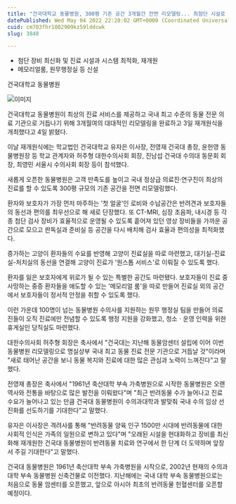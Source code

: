 ```yaml
---
title: "건국대학교 동물병원, 300평 기존 공간 3개월간 전면 리모델링... 최첨단 시설로 리노베이션 오픈"
datePublished: Wed May 04 2022 22:28:02 GMT+0000 (Coordinated Universal Time)
cuid: cm703fhr1002909kz59lddcwk
slug: 3848

---
```



- 첨단 장비 최신화 및 진료 시설과 시스템 최적화, 재개원
- 메모리얼룸, 원무행정실 등 신설

건국대학교 동물병원

![이미지](https://cdn.hashnode.com/res/hashnode/image/upload/v1739254846571/f3f3e1af-6458-4f86-946f-17cd50814dba.jpeg)

건국대학교 동물병원이 최상의 진료 서비스를 제공하고 국내 최고 수준의 동물 전문 의료 기관으로 거듭나기 위해 3개월여의 대대적인 리모델링을 완료하고 3일 재개원식을 개최했다고 4일 밝혔다.

이날 재개원식에는 학교법인 건국대학교 유자은 이사장, 전영재 건국대 총장, 윤헌영 동물병원장 등 학교 관계자와 허주형 대한수의사회 회장, 진남섭 건국대 수의대 동문회 회장, 최영민 서울시 수의사회 회장 등이 참석했다.

새롭게 오픈한 동물병원은 고객 만족도를 높이고 국내 정상급 의료진·연구진이 최상의 진료를 할 수 있도록 300평 규모의 기존 공간을 전면 리모델링했다.

환자와 보호자가 가장 먼저 마주하는 '첫 얼굴'인 로비와 수납공간은 반려견과 보호자들의 동선과 편의를 최우선으로 해 새로 단장했다. 또 CT-MRI, 심장 초음파, 내시경 등 각종 첨단 검사 장비가 효율적으로 운영될 수 있도록 흩어져 있던 영상 장비들을 가까운 공간으로 모으고 판독실과 준비실 등 공간을 다시 배치해 검사 효율과 편의성을 최적화했다.

증가하는 고양이 환자들의 수요를 반영해 고양이 진료실을 따로 마련했고, 대기실-진료실-처치실의 동선을 연결해 고양이 진료가 '원스톱 서비스'로 이뤄질 수 있도록 했다.

환자를 잃은 보호자에게 위로가 될 수 있는 특별한 공간도 마련됐다. 보호자들이 진료 중 사망하는 중증 환자들을 애도할 수 있는 '메모리얼 룸'을 따로 만들어 진료실 외의 공간에서 보호자들이 정서적 안정을 취할 수 있도록 했다.

이런 가운데 100명이 넘는 동물병원 수의사를 지원하는 원무 행정실 팀을 만들어 의료진들이 오직 진료에만 전념할 수 있도록 행정 지원을 강화했고, 청소ㆍ운영 인력을 위한 휴게실인 당직실도 마련했다.

대한수의사회 허주형 회장은 축사에서 "건국대는 지난해 동물암센터 설립에 이어 이번 동물병원 리모델링으로 명실상부 국내 최고 동물 진료 전문 기관으로 거듭날 것"이라며 "새로 태어난 공간을 보니 동물 복지와 진료에 대한 많은 관심과 노력이 느껴진다"고 말했다.

전영재 총장은 축사에서 "1961년 축산대학 부속 가축병원으로 시작한 동물병원은 오랜 역사와 전통을 바탕으로 많은 발전을 이뤄왔다"며 "최근 반려동물 수가 늘어나고 진료 수요가 늘어나고 있는 만큼 건국대 동물병원이 수의과대학과 발맞춰 국내 수의 임상 선진화를 선도하기를 기대한다"고 말했다.

유자은 이사장은 격려사를 통해 "반려동물 양육 인구 1500만 시대에 반려동물에 대한 사회적 인식은 가족의 일원으로 변하고 있다"며 "오래된 시설을 현대화하고 장비를 최신화해 재개원한 건국대 동물병원이 반려동물 치료와 연구에서 한 단계 더 도약하며 앞장서 주길 기대한다"고 말했다.

건국대 동물병원은 1961년 축산대학 부속 가축병원을 시작으로, 2002년 현재의 수의과대학 부속 동물병원 신축건물로 이전했다. 지난해에는 국내 대학 부속 동물병원으로는 처음으로 동물 암센터를 오픈했고, 앞으로 아시아 최초의 반려동물 헌혈센터를 오픈할 예정이다.